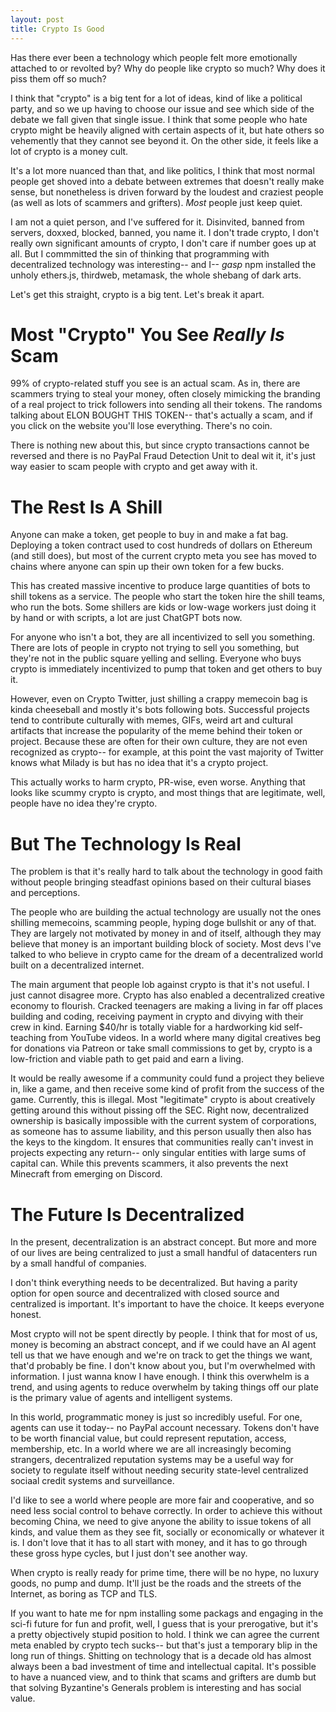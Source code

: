 ```yaml
---
layout: post
title: Crypto Is Good
---
```


Has there ever been a technology which people felt more emotionally attached to or revolted by? Why do people like crypto so much? Why does it piss them off so much?

I think that "crypto" is a big tent for a lot of ideas, kind of like a political party, and so we up having to choose our issue and see which side of the debate we fall given that single issue. I think that some people who hate crypto might be heavily aligned with certain aspects of it, but hate others so vehemently that they cannot see beyond it. On the other side, it feels like a lot of crypto is a money cult.

It's a lot more nuanced than that, and like politics, I think that most normal people get shoved into a debate between extremes that doesn't really make sense, but nonetheless is driven forward by the loudest and craziest people (as well as lots of scammers and grifters). *Most* people just keep quiet.

I am not a quiet person, and I've suffered for it. Disinvited, banned from servers, doxxed, blocked, banned, you name it. I don't trade crypto, I don't really own significant amounts of crypto, I don't care if number goes up at all. But I commmitted the sin of thinking that programming with decentralized technology was interesting-- and I-- *gasp* npm installed the unholy ethers.js, thirdweb, metamask, the whole shebang of dark arts.

Let's get this straight, crypto is a big tent. Let's break it apart.

# Most "Crypto" You See *Really Is* Scam

99% of crypto-related stuff you see is an actual scam. As in, there are scammers trying to steal your money, often closely mimicking the branding of a real project to trick followers into sending all their tokens. The randoms talking about ELON BOUGHT THIS TOKEN-- that's actually a scam, and if you click on the website you'll lose everything. There's no coin.

There is nothing new about this, but since crypto transactions cannot be reversed and there is no PayPal Fraud Detection Unit to deal wit it, it's just way easier to scam people with crypto and get away with it.

# The Rest Is A Shill

Anyone can make a token, get people to buy in and make a fat bag. Deploying a token contract used to cost hundreds of dollars on Ethereum (and still does), but most of the current crypto meta you see has moved to chains where anyone can spin up their own token for a few bucks.

This has created massive incentive to produce large quantities of bots to shill tokens as a service. The people who start the token hire the shill teams, who run the bots. Some shillers are kids or low-wage workers just doing it by hand or with scripts, a lot are just ChatGPT bots now.

For anyone who isn't a bot, they are all incentivized to sell you something. There are lots of people in crypto not trying to sell you something, but they're not in the public square yelling and selling. Everyone who buys crypto is immediately incentivized to pump that token and get others to buy it.

However, even on Crypto Twitter, just shilling a crappy memecoin bag is kinda cheeseball and mostly it's bots following bots. Successful projects tend to contribute culturally with memes, GIFs, weird art and cultural artifacts that increase the popularity of the meme behind their token or project. Because these are often for their own culture, they are not even recognized as crypto-- for example, at this point the vast majority of Twitter knows what Milady is but has no idea that it's a crypto project.

This actually works to harm crypto, PR-wise, even worse. Anything that looks like scummy crypto is crypto, and most things that are legitimate, well, people have no idea they're crypto.

# But The Technology Is Real

The problem is that it's really hard to talk about the technology in good faith without people bringing steadfast opinions based on their cultural biases and perceptions.

The people who are building the actual technology are usually not the ones shilling memecoins, scamming people, hyping doge bullshit or any of that. They are largely not motivated by money in and of itself, although they may believe that money is an important building block of society. Most devs I've talked to who believe in crypto came for the dream of a decentralized world built on a decentralized internet.

The main argument that people lob against crypto is that it's not useful. I just cannot disagree more. Crypto has also enabled a decentralized creative economy to flourish. Cracked teenagers are making a living in far off places building and coding, receiving payment in crypto and divying with their crew in kind. Earning $40/hr is totally viable for a hardworking kid self-teaching from YouTube videos. In a world where many digital creatives beg for donations via Patreon or take small commissions to get by, crypto is a low-friction and viable path to get paid and earn a living.

It would be really awesome if a community could fund a project they believe in, like a game, and then receive some kind of profit from the success of the game. Currently, this is illegal. Most "legitimate" crypto is about creatively getting around this without pissing off the SEC. Right now, decentralized ownership is basically impossible with the current system of corporations, as someone has to assume liability, and this person usually then also has the keys to the kingdom. It ensures that communities really can't invest in projects expecting any return-- only singular entities with large sums of capital can. While this prevents scammers, it also prevents the next Minecraft from emerging on Discord.

# The Future Is Decentralized

In the present, decentralization is an abstract concept. But more and more of our lives are being centralized to just a small handful of datacenters run by a small handful of companies.

I don't think everything needs to be decentralized. But having a parity option for open source and decentralized with closed source and centralized is important. It's important to have the choice. It keeps everyone honest.

Most crypto will not be spent directly by people. I think that for most of us, money is becoming an abstract concept, and if we could have an AI agent tell us that we have enough and we're on track to get the things we want, that'd probably be fine. I don't know about you, but I'm overwhelmed with information. I just wanna know I have enough. I think this overwhelm is a trend, and using agents to reduce overwhelm by taking things off our plate is the primary value of agents and intelligent systems.

In this world, programmatic money is just so incredibly useful. For one, agents can use it today-- no PayPal account necessary. Tokens don't have to be worth financial value, but could represent reputation, access, membership, etc. In a world where we are all increasingly becoming strangers, decentralized reputation systems may be a useful way for society to regulate itself without needing security state-level centralized sociaal credit systems and surveillance.

I'd like to see a world where people are more fair and cooperative, and so need less social control to behave correctly. In order to achieve this without becoming China, we need to give anyone the ability to issue tokens of all kinds, and value them as they see fit, socially or economically or whatever it is. I don't love that it has to all start with money, and it has to go through these gross hype cycles, but I just don't see another way.

When crypto is really ready for prime time, there will be no hype, no luxury goods, no pump and dump. It'll just be the roads and the streets of the Internet, as boring as TCP and TLS.

If you want to hate me for npm installing some packags and engaging in the sci-fi future for fun and profit, well, I guess that is your prerogative, but it's a pretty objectively stupid position to hold. I think we can agree the current meta enabled by crypto tech sucks-- but that's just a temporary blip in the long run of things. Shitting on technology that is a decade old has almost always been a bad investment of time and intellectual capital. It's possible to have a nuanced view, and to think that scams and grifters are dumb but that solving Byzantine's Generals problem is interesting and has social value.